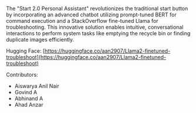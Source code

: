 The "Start 2.0 Personal Assistant" revolutionizes the traditional start button by incorporating an advanced chatbot utilizing prompt-tuned BERT for command execution and a StackOverflow fine-tuned Llama for troubleshooting. This innovative solution enables intuitive, conversational interactions to perform system tasks like emptying the recycle bin or finding duplicate images efficiently.


Hugging Face: [https://huggingface.co/aan2907/Llama2-finetuned-troubleshoot](https://huggingface.co/aan2907/Llama2-finetuned-troubleshoot)

Contributors:
- Aiswarya Anil Nair
- Govind A
- Abhinand A
- Ahad Anzar

